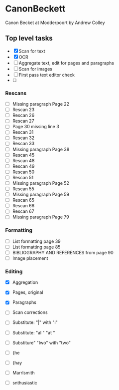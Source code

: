 # CanonBeckett

Canon Becket at Modderpoort by Andrew Colley

## Top level tasks

- [X] Scan for text
- [X] OCR
- [ ] Aggregate text, edit for pages and paragraphs
- [ ] Scan for images
- [ ] First pass text editor check
- [ ] 

### Rescans

- [ ] Missing paragraph Page 22
- [ ] Rescan 23
- [ ] Rescan 26
- [ ] Rescan 27
- [ ] Page 30 missing line 3
- [ ] Rescan 31
- [ ] Rescan 32
- [ ] Rescan 33
- [ ] Missing paragraph Page 38
- [ ] Rescan 45
- [ ] Rescan 48
- [ ] Rescan 49
- [ ] Rescan 50
- [ ] Rescan 51
- [ ] Missing paragraph Page 52
- [ ] Rescan 55
- [ ] Missing paragraph Page 59
- [ ] Rescan 65
- [ ] Rescan 66
- [ ] Rescan 67
- [ ] Missing paragraph Page 79

### Formatting

- [ ] List formatting page 39
- [ ] List formatting page 85
- [ ] BIBLIOGRAPHY AND REFERENCES from page 90
- [ ] Image placement

### Editing

- [X] Aggregation
- [X] Pages, original
- [X] Paragraphs
- [ ] Scan corrections
- [ ] Substitute: "|" with "I"
- [ ] Substitute: "al " "at "
- [ ] Substiture" "Iwo" with "two"
- [ ] {he
- [ ] {hay
- [ ] Marrlsmith
- [ ] snthusiastic

